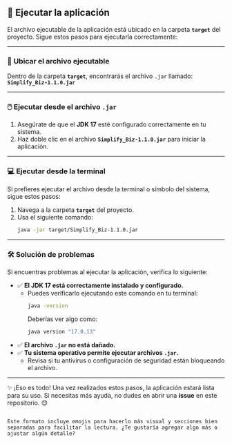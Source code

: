 ## 🚀 **Ejecutar la aplicación**

El archivo ejecutable de la aplicación está ubicado en la carpeta **`target`** del proyecto. Sigue estos pasos para ejecutarla correctamente:

---

### 📂 **Ubicar el archivo ejecutable**
Dentro de la carpeta **`target`**, encontrarás el archivo `.jar` llamado:  
**`Simplify_Biz-1.1.0.jar`**  

---

### 🖱️ **Ejecutar desde el archivo `.jar`**
1. Asegúrate de que el **JDK 17** esté configurado correctamente en tu sistema.  
2. Haz doble clic en el archivo **`Simplify_Biz-1.1.0.jar`** para iniciar la aplicación.

---

### 💻 **Ejecutar desde la terminal**
Si prefieres ejecutar el archivo desde la terminal o símbolo del sistema, sigue estos pasos:  
1. Navega a la carpeta **`target`** del proyecto.  
2. Usa el siguiente comando:  
   ```bash
   java -jar target/Simplify_Biz-1.1.0.jar
   ```

---

### 🛠️ **Solución de problemas**
Si encuentras problemas al ejecutar la aplicación, verifica lo siguiente:
- ✅ **El JDK 17 está correctamente instalado y configurado.**  
  - Puedes verificarlo ejecutando este comando en tu terminal:  
    ```bash
    java -version
    ```
    Deberías ver algo como:  
    ```bash
    java version "17.0.13"
    ```
- ✅ **El archivo `.jar` no está dañado.**  
- ✅ **Tu sistema operativo permite ejecutar archivos `.jar`.**  
  - Revisa si tu antivirus o configuración de seguridad están bloqueando el archivo.

---

✨ ¡Eso es todo! Una vez realizados estos pasos, la aplicación estará lista para su uso. Si necesitas más ayuda, no dudes en abrir una **issue** en este repositorio. 😊
```

Este formato incluye emojis para hacerlo más visual y secciones bien separadas para facilitar la lectura. ¿Te gustaría agregar algo más o ajustar algún detalle?